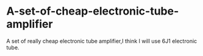 # A-set-of-cheap-electronic-tube-amplifier
A set of really cheap electronic tube amplifier,I think I will use 6J1 electronic tube.
